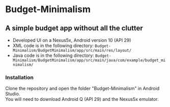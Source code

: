 # Budget-Minimalism
## A simple budget app without all the clutter
 - Developed UI on a Nexus5x, Android version 10 (API 29)
 - XML code is in the following directory:
 ```Budget-Minimalism/BudgetMinimalism/app/src/main/res/layout/```
 - Java code is in the following directory:
 ```Budget-Minimalism/BudgetMinimalism/app/src/main/java/com/example/budget_minimalism/```

### Installation
Clone the repository and open the folder "Budget-Minimalism" in Android Studio.  
You will need to download Android Q (API 29) and the Nexus5x emulator.


